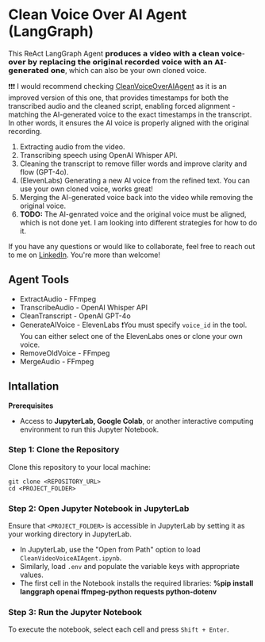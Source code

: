 # Clean Voice Over AI Agent (LangGraph)

This ReAct LangGraph Agent 𝗽𝗿𝗼𝗱𝘂𝗰𝗲𝘀 𝗮 𝘃𝗶𝗱𝗲𝗼 𝘄𝗶𝘁𝗵 𝗮 𝗰𝗹𝗲𝗮𝗻 𝘃𝗼𝗶𝗰𝗲-𝗼𝘃𝗲𝗿 𝗯𝘆 𝗿𝗲𝗽𝗹𝗮𝗰𝗶𝗻𝗴 𝘁𝗵𝗲 𝗼𝗿𝗶𝗴𝗶𝗻𝗮𝗹 𝗿𝗲𝗰𝗼𝗿𝗱𝗲𝗱 𝘃𝗼𝗶𝗰𝗲 𝘄𝗶𝘁𝗵 𝗮𝗻 𝗔𝗜-𝗴𝗲𝗻𝗲𝗿𝗮𝘁𝗲𝗱 𝗼𝗻𝗲, which can also be your own cloned voice.<br>

❗❗❗ I would recommend checking [CleanVoiceOverAIAgent](https://github.com/jenyss/CleanVoiceOverAIAgent) as it is an improved version of this one, that provides timestamps for both the transcribed audio and the cleaned script, enabling forced alignment - matching the AI-generated voice to the exact timestamps in the transcript. In other words, it ensures the AI voice is properly aligned with the original recording.

1. Extracting audio from the video.
2. Transcribing speech using OpenAI Whisper API.
3. Cleaning the transcript to remove filler words and improve clarity and flow (GPT-4o).
4. (ElevenLabs) Generating a new AI voice from the refined text. You can use your own cloned voice, works great!
5. Merging the AI-generated voice back into the video while removing the original voice.
6. **TODO:** The AI-genrated voice and the original voice must be aligned, which is not done yet. I am looking into different strategies for how to do it.

If you have any questions or would like to collaborate, feel free to reach out to me on [LinkedIn](https://www.linkedin.com/in/jenya-stoeva-60477249/). You're more than welcome!

## Agent Tools
* ExtractAudio - FFmpeg
* TranscribeAudio - OpenAI Whisper API
* CleanTranscript - OpenAI GPT-4o
* GenerateAIVoice - ElevenLabs ❗You must specify ```voice_id``` in the tool. You can either select one of the ElevenLabs ones or clone your own voice.
* RemoveOldVoice - FFmpeg
* MergeAudio - FFmpeg

## Intallation

<b>Prerequisites</b>

* Access to <b>JupyterLab, Google Colab</b>, or another interactive computing environment to run this Jupyter Notebook.

### Step 1: Clone the Repository

Clone this repository to your local machine:
```
git clone <REPOSITORY_URL>
cd <PROJECT_FOLDER>
```

### Step 2: Open Jupyter Notebook in JupyterLab

Ensure that ```<PROJECT_FOLDER>``` is accessible in JupyterLab by setting it as your working directory in JupyterLab.
 * In JupyterLab, use the "Open from Path" option to load ```CleanVideoVoiceAIAgent.ipynb```.
 * Similarly, load ```.env``` and populate the variable keys with appropriate values.
 * The first cell in the Notebook installs the required libraries: **%pip install langgraph openai ffmpeg-python requests python-dotenv**

### Step 3: Run the Jupyter Notebook

To execute the notebook, select each cell and press ```Shift + Enter```.
